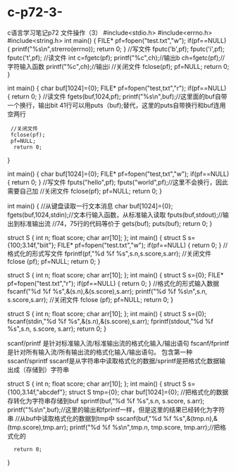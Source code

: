 # c-p72-3-
c语言学习笔记p72 文件操作（3）
  #include<stdio.h>
  #include<errno.h>
  #include<string.h>
  int main()
  {
        FILE* pf=fopen("test.txt","w");
        if(pf==NULL)
        {
              printf("%s\n",strerro(errno));
              return 0;
        }
        //写文件
        fputc('b',pf);
        fputc('i',pf);
        fputc('t',pf);
        //读文件
        int c=fgetc(pf);
        printf("%c",ch);//输出b
        ch=fgetc(pf);//字符输入函数
        printf("%c",ch);//输出i
        //关闭文件
        fclose(pf);
        pf=NULL;
        return 0;
  }



int main()
{
      char buf[1024]={0};
      FILE* pf=fopen("test,txt","r");
      if(pf==NULL)
      {
            return 0;
      }
      //读文件
      fgets(buf,1024,pf);
      printf("%s\n",buf);//这里面的buf自带一个换行，输出bit
      41行可以用puts（buf);替代，这里的puts自带换行和buf连用空两行
      
     //关闭文件
     fclose(pf);
     pf=NULL;
      return 0;
}



int main()
{
      char buf[1024]={0};
      FILE* pf=fopen("test,txt","w");
      if(pf==NULL)
      {
            return 0;
      }
      //写文件
      fputs("hello",pf);
      fputs("world",pf);//这里不会换行，因此需要自己加
     //关闭文件
     fclose(pf);
     pf=NULL;
      return 0;
}


int main()
{
      //从键盘读取一行文本消息
      char buf[1024]={0};
      fgets(buf,1024,stdin);//文本行输入函数，从标准输入读取
      fputs(buf,stdout);//输出到标准输出流
      //74，75行的代码等价于
      gets(buf);
      puts(buf);
      return 0;
}


struct S
{
      int n;
      float score;
      char arr[10];
};
int main()
{
      struct S s={100;3.14f,"biit"};
      FILE* pf=fopen("test.txt","w");
      if(pf==NULL)
      {
            return 0;
      }
      //格式化的形式写文件
      fprintf(pf,"%d %f %s",s.n,s.score,s.arr);
      //关闭文件
      fclose (pf);
      pf=NULL;
      return 0;
}


struct S
{
      int n;
      float score;
      char arr[10];
};
int main()
{
      struct S s={0};
      FILE* pf=fopen("test.txt","r");
      if(pf==NULL)
      {
            return 0;
      }
      //格式化的形式输入数据
      fscanf("%d %f %s",&(s.n),&(s.score),s.arr);
      printf("%d %f %s\n",s.n, s.score,s.arr);
      //关闭文件
      fclose (pf);
      pf=NULL;
      return 0;
}


struct S
{
      int n;
      float score;
      char arr[10];
};
int main()
{
      struct S s={0};
     fscanf(stdin,"%d %f %s",&(s.n),&(s.score),s.arr);
     fprintf(stdout,"%d %f %s",s.n, s.score, s.arr);
      return 0;
}


scanf/printf 是针对标准输入流/标准输出流的格式化输入/输出语句
fscanf/fprintf 是针对所有输入流/所有输出流的格式化输入/输出语句。  包含第一种
sscanf/sprintf sscanf是从字符串中读取格式化的数据/sprintf是把格式化数据输出成（存储到）字符串


struct S
{
      int n;
      float score;
      char arr[10];
};
int main()
{
      struct S s={100,3.14f,"abcdef"};
      struct S tmp={0};
      char buf[1024]={0};
      //把格式化的数据存转化为字符串存储到buf
      sprintf(buf,"%d %f %s",s.n, s.score, s.arr);
      printf("%s\n",buf);//这里的输出和fprintf一样，但是这里的结果已经转化为字符串
      //从buf中读取格式化的数据到tmp中
      sscanf(buf,"%d %f %s",&(tmp.n),&(tmp.score),tmp.arr);
      printf("%d %f %s\n",tmp.n, tmp.score, tmp.arr);//把格式化的
      
      return 0;
}





